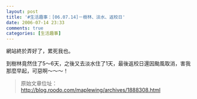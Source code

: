 ```yaml
---
layout: post
title: '#生活趣事：[06.07.14]－樹林、淡水、返校日'
date: 2006-07-14 23:33
comments: true
categories: [生活趣事]
---
```

網站終於弄好了，累死我也。

到樹林竟然住了5～6天，之後又去淡水住了1天，最後返校日還因颱風取消，害我那麼早起，可惡啊～～～！

> 原始文章位址：http://blog.roodo.com/maplewing/archives/1888308.html